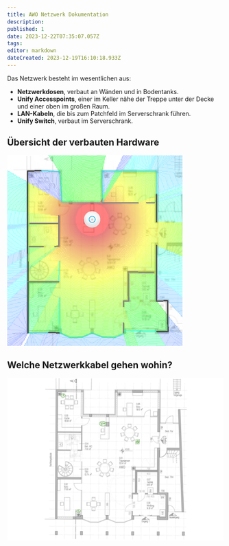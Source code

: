 ```yaml
---
title: AWO Netzwerk Dokumentation
description: 
published: 1
date: 2023-12-22T07:35:07.057Z
tags: 
editor: markdown
dateCreated: 2023-12-19T16:10:18.933Z
---
```


Das Netzwerk besteht im wesentlichen aus:
- **Netzwerkdosen**, verbaut an Wänden und in Bodentanks.
- **Unify Accesspoints**, einer im Keller nähe der Treppe unter der Decke und einer oben im großen Raum.
- **LAN-Kabeln**, die bis zum Patchfeld im Serverschrank führen.
- **Unify Switch**, verbaut im Serverschrank.


## Übersicht der verbauten Hardware
![unifi_karte.png](/unifi_karte.png)

## Welche Netzwerkkabel gehen wohin?
![patchfeld_nummerierung.jpg](/patchfeld_nummerierung.jpg)


